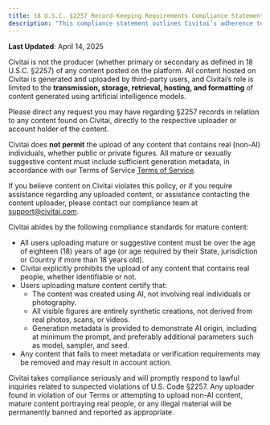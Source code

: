 ```yaml
---
title: 18 U.S.C. §2257 Record-Keeping Requirements Compliance Statement
description: "This compliance statement outlines Civitai’s adherence to 18 U.S.C. §2257 record-keeping requirements, clarifying that all mature content is AI-generated and that Civitai is not the producer of any user-submitted material."
---
```


**Last Updated**: April 14, 2025

Civitai is not the producer (whether primary or secondary as defined in 18 U.S.C. §2257) of any content posted on the platform. All content hosted on Civitai is generated and uploaded by third-party users, and Civitai’s role is limited to the **transmission, storage, retrieval, hosting, and formatting** of content generated using artificial intelligence models.

Please direct any request you may have regarding §2257 records in relation to any content found on Civitai, directly to the respective uploader or account holder of the content.

Civitai does **not permit** the upload of any content that contains real (non-AI) individuals, whether public or private figures. All mature or sexually suggestive content must include sufficient generation metadata, in accordance with our Terms of Service [Terms of Service](https://civitai.com/content/tos).

If you believe content on Civitai violates this policy, or if you require assistance regarding any uploaded content, or assistance contacting the content uploader, please contact our compliance team at [support@civitai.com](mailto:support@civitai.com).

Civitai abides by the following compliance standards for mature content:

- All users uploading mature or suggestive content must be over the age of eighteen (18) years of age (or age required by their State, jurisdiction or Country if more than 18 years old).
- Civitai explicitly prohibits the upload of any content that contains real people, whether identifiable or not.
- Users uploading mature content certify that:
  - The content was created using AI, not involving real individuals or photography.
  - All visible figures are entirely synthetic creations, not derived from real photos, scans, or videos.
  - Generation metadata is provided to demonstrate AI origin, including at minimum the prompt, and preferably additional parameters such as model, sampler, and seed.
- Any content that fails to meet metadata or verification requirements may be removed and may result in account action.

Civitai takes compliance seriously and will promptly respond to lawful inquiries related to suspected violations of U.S. Code §2257. Any uploader found in violation of our Terms or attempting to upload non-AI content, mature content portraying real people, or any illegal material will be permanently banned and reported as appropriate.
